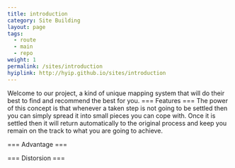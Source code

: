 ```yaml
---
title: introduction
category: Site Building
layout: page
tags:
  - route
  - main
  - repo
weight: 1
permalink: /sites/introduction
hyiplink: http://hyip.github.io/sites/introduction
---
```

Welcome to our project, a kind of unique mapping system that will do their best to find and recommend the best for you.
=== Features ===
The power of this concept is that whenever a taken step is not going to be settled then you can simply spread it into small pieces you can cope with. Once it is settled then it will return automatically to the original process and keep you remain on the track to what you are going to achieve. 

=== Advantage ===


=== Distorsion ===
